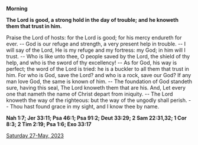 **Morning**

**The Lord is good, a strong hold in the day of trouble; and he knoweth them that trust in him.**
 
Praise the Lord of hosts: for the Lord is good; for his mercy endureth for ever. -- God is our refuge and strength, a very present help in trouble. -- I will say of the Lord, He is my refuge and my fortress: my God; in him will I trust. -- Who is like unto thee, O people saved by the Lord, the shield of thy help, and who is the sword of thy excellency! -- As for God, his way is perfect; the word of the Lord is tried: he is a buckler to all them that trust in him. For who is God, save the Lord? and who is a rock, save our God? If any man love God, the same is known of him. -- The foundation of God standeth sure, having this seal, The Lord knoweth them that are his. And, Let every one that nameth the name of Christ depart from iniquity. -- The Lord knoweth the way of the righteous: but the way of the ungodly shall perish. -- Thou hast found grace in my sight, and I know thee by name.  

**Nah 1:7; Jer 33:11; Psa 46:1; Psa 91:2; Deut 33:29; 2 Sam 22:31,32; 1 Cor 8:3; 2 Tim 2:19; Psa 1:6; Exo 33:17**

[Saturday 27-May, 2023](https://t.me/daily_light)
